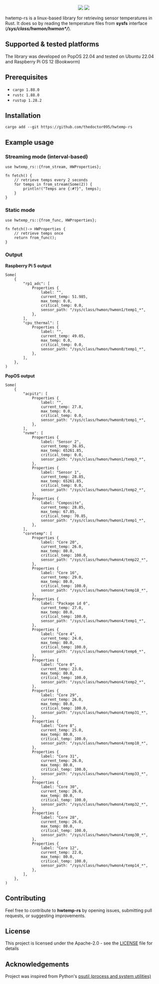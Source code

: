 <p align="center">
    <a href="https://opensource.org/licenses/Apache-2.0" alt="Apache 2.0 License">
        <img src="https://img.shields.io/badge/License-Apache_2.0-orange.svg" /></a>
    <a href="https://www.rust-lang.org/tools/install" alt="Rust 1.88.0">
        <img src="https://img.shields.io/badge/Rust-1.83.0-orange.svg" /></a>
</p>

hwtemp-rs is a linux-based library for retrieving sensor temperatures in Rust. It does so by reading the temperature files from **sysfs** interface (**_/sys/class/hwmon/hwmon*/_**).

## Supported & tested platforms

The library was developed on PopOS 22.04 and tested on Ubuntu 22.04 and Raspberry Pi OS 12 (Bookworm) 

## Prerequisites

- `cargo 1.88.0`
- `rustc 1.88.0`
- `rustup 1.28.2`

## Installation
```
cargo add --git https://github.com/thedoctor095/hwtemp-rs
```
## Example usage
### Streaming mode (interval-based)
```
use hwtemp_rs::{from_stream, HWProperties};

fn fetch() {
    // retrieve temps every 2 seconds
    for temps in from_stream(Some(2)) {
        println!("Temps are {:#?}", temps);
    }
}
```
### Static mode
```
use hwtemp_rs::{from_func, HWProperties};

fn fetch()-> HWProperties {
    // retrieve temps once
    return from_func();
}
```

### Output
**Raspberry Pi 5 output**
```
Some(
    {
        "rp1_adc": [
            Properties {
                label: "",
                current_temp: 51.985,
                max_temp: 0.0,
                critical_temp: 0.0,
                sensor_path: "/sys/class/hwmon/hwmon1/temp1_*",
            },
        ],
        "cpu_thermal": [
            Properties {
                label: "",
                current_temp: 49.05,
                max_temp: 0.0,
                critical_temp: 0.0,
                sensor_path: "/sys/class/hwmon/hwmon0/temp1_*",
            },
        ],
    },
)

```
**PopOS output**
```
Some(
    {
        "acpitz": [
            Properties {
                label: "",
                current_temp: 27.8,
                max_temp: 0.0,
                critical_temp: 0.0,
                sensor_path: "/sys/class/hwmon/hwmon0/temp1_*",
            },
        ],
        "nvme": [
            Properties {
                label: "Sensor 2",
                current_temp: 36.85,
                max_temp: 65261.85,
                critical_temp: 0.0,
                sensor_path: "/sys/class/hwmon/hwmon1/temp3_*",
            },
            Properties {
                label: "Sensor 1",
                current_temp: 28.85,
                max_temp: 65261.85,
                critical_temp: 0.0,
                sensor_path: "/sys/class/hwmon/hwmon1/temp2_*",
            },
            Properties {
                label: "Composite",
                current_temp: 28.85,
                max_temp: 67.85,
                critical_temp: 70.85,
                sensor_path: "/sys/class/hwmon/hwmon1/temp1_*",
            },
        ],
        "coretemp": [
            Properties {
                label: "Core 20",
                current_temp: 26.0,
                max_temp: 80.0,
                critical_temp: 100.0,
                sensor_path: "/sys/class/hwmon/hwmon4/temp22_*",
            },
            Properties {
                label: "Core 16",
                current_temp: 29.0,
                max_temp: 80.0,
                critical_temp: 100.0,
                sensor_path: "/sys/class/hwmon/hwmon4/temp18_*",
            },
            Properties {
                label: "Package id 0",
                current_temp: 27.0,
                max_temp: 80.0,
                critical_temp: 100.0,
                sensor_path: "/sys/class/hwmon/hwmon4/temp1_*",
            },
            Properties {
                label: "Core 4",
                current_temp: 24.0,
                max_temp: 80.0,
                critical_temp: 100.0,
                sensor_path: "/sys/class/hwmon/hwmon4/temp6_*",
            },
            Properties {
                label: "Core 0",
                current_temp: 23.0,
                max_temp: 80.0,
                critical_temp: 100.0,
                sensor_path: "/sys/class/hwmon/hwmon4/temp2_*",
            },
            Properties {
                label: "Core 29",
                current_temp: 26.0,
                max_temp: 80.0,
                critical_temp: 100.0,
                sensor_path: "/sys/class/hwmon/hwmon4/temp31_*",
            },
            Properties {
                label: "Core 8",
                current_temp: 25.0,
                max_temp: 80.0,
                critical_temp: 100.0,
                sensor_path: "/sys/class/hwmon/hwmon4/temp10_*",
            },
            Properties {
                label: "Core 31",
                current_temp: 26.0,
                max_temp: 80.0,
                critical_temp: 100.0,
                sensor_path: "/sys/class/hwmon/hwmon4/temp33_*",
            },
            Properties {
                label: "Core 30",
                current_temp: 26.0,
                max_temp: 80.0,
                critical_temp: 100.0,
                sensor_path: "/sys/class/hwmon/hwmon4/temp32_*",
            },
            Properties {
                label: "Core 28",
                current_temp: 26.0,
                max_temp: 80.0,
                critical_temp: 100.0,
                sensor_path: "/sys/class/hwmon/hwmon4/temp30_*",
            },
            Properties {
                label: "Core 12",
                current_temp: 22.0,
                max_temp: 80.0,
                critical_temp: 100.0,
                sensor_path: "/sys/class/hwmon/hwmon4/temp14_*",
            },
        ],
    },
)
```

## Contributing

Feel free to contribute to **hwtemp-rs** by opening issues, submitting pull requests, or suggesting improvements.

## License

This project is licensed under the Apache-2.0 - see the [LICENSE](LICENSE) file for details

## Acknowledgements
Project was inspired from Python's [psutil (process and system utilities)](https://github.com/giampaolo/psutil)
